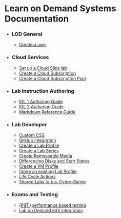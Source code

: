 # Learn on Demand Systems Documentation

+ ### LOD General
    * [Create a user](/lod-documentation/create-user.md)

+ ### Cloud Services
    * <a href="https://raw.githubusercontent.com/LearnOnDemandSystems/guides/master/cloud-slice/cloud-slice.md">Set up a Cloud Slice lab</a>
    * <a href="https://raw.githubusercontent.com/LearnOnDemandSystems/docs/master/lod-documentation/create-cloud-subscription.md">Create a Cloud Subscription</a>
    * <a href="https://raw.githubusercontent.com/LearnOnDemandSystems/docs/master/lod-documentation/create-cloud-subscription-pool.md">Create a Cloud Subscription Pool</a>
    
+ ### Lab Instruction Authoring
    * <a href="https://raw.githubusercontent.com/LearnOnDemandSystems/guides/master/idl/idlv3.md">IDL 1 Authoring Guide </a>
    * <a href="https://raw.githubusercontent.com/LearnOnDemandSystems/guides/master/idl2/idlv2-authoring-guide-and-best-practice.md">IDL 2 Authoring Guide</a>
    * <a href="https://raw.githubusercontent.com/LearnOnDemandSystems/guides/master/idl2/markdown-user-guide.md">Markdown Reference Guide</a>
    
+ ### Lab Developer
    * <a href="https://raw.githubusercontent.com/LearnOnDemandSystems/docs/master/lod-documentation/custom-css-guide.md">Custom CSS</a>
    * <a href="https://raw.githubusercontent.com/LearnOnDemandSystems/guides/master/github-integration/github-integration.md">GitHub Integration</a>
    * <a href="https://raw.githubusercontent.com/LearnOnDemandSystems/docs/master/lod-documentation/create-lab-profile.md">Create a Lab Profile</a>
    * <a href="https://raw.githubusercontent.com/LearnOnDemandSystems/docs/master/lod-documentation/create-lab-series.md">Create a Lab Series</a>
    * <a href="https://raw.githubusercontent.com/LearnOnDemandSystems/docs/master/lod-documentation/create-removeable-media.md">Create Removeable Media</a>
    * <a href="https://raw.githubusercontent.com/LearnOnDemandSystems/docs/master/lod-documentation/diff-disk-and-start-states.md">Differencing Disks and Start States</a>
    * <a href="https://raw.githubusercontent.com/LearnOnDemandSystems/docs/master/lod-documentation/create-vm-profile.md">Create a VM Profile</a>
    * <a href="https://raw.githubusercontent.com/LearnOnDemandSystems/docs/master/lod-documentation/clone-lab-profile.md">Clone an existing Lab Profile</a>
    * <a href="https://raw.githubusercontent.com/LearnOnDemandSystems/guides/master/lca/life-cycle-actions-guide.md">Life Cycle Actions</a>
    * <a href="https://raw.githubusercontent.com/LearnOnDemandSystems/guides/master/sl/sharedlabs.md">Shared Labs (a.k.a. Cyber-Range</a>

+ ### Exams and Testing
    * (<a href="https://raw.githubusercontent.com/LearnOnDemandSystems/guides/master/pbt/lodpbtguide.md">PBT (performance based testing</a>
    * <a href="https://raw.githubusercontent.com/LearnOnDemandSystems/guides/master/lti/lod-lti.md">Lab on Demand edX integration</a>
   

